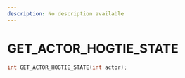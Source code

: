 ```yaml
---
description: No description available 
---
```


# GET_ACTOR_HOGTIE_STATE

```cpp
int GET_ACTOR_HOGTIE_STATE(int actor);
```